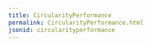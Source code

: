 ```yaml
---
title: CircularityPerformance
permalink: CircularityPerformance.html
jsonid: circularityperformance
---
```

